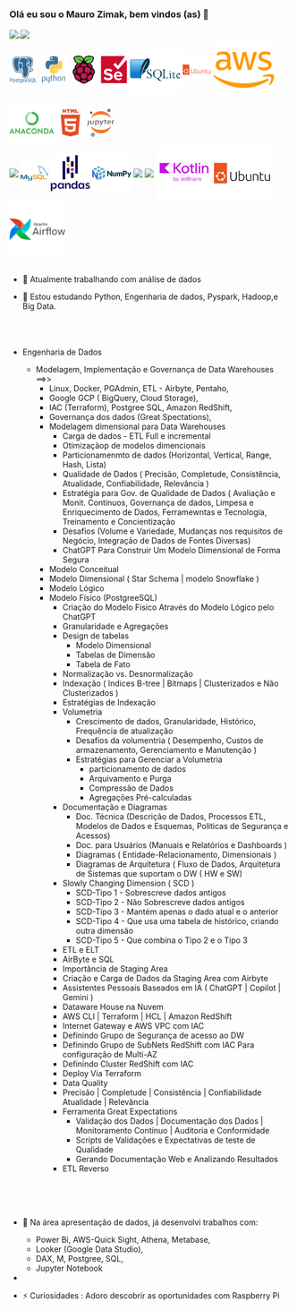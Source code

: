 ### Olá eu sou o Mauro Zimak, bem vindos (as) 👋

<a href="https://github.com/mzimak/github-readme-stats">
  <img height=150 align="center"src="https://github-readme-stats.vercel.app/api?username=mzimak&theme=neon" />
</a>

<a href="https://github.com/mzimak/">
  <img height=150 align="center"src="https://github-readme-stats.vercel.app/api/top-langs?username=mzimak&theme=neon" />
</a>

<div style=display> 
  <img height=50 align="center" src="https://github.com/devicons/devicon/blob/master/icons/postgresql/postgresql-plain-wordmark.svg">
  <img height=50 align="center" src="https://github.com/devicons/devicon/blob/master/icons/python/python-original-wordmark.svg">
  <img height=50 align="center" src="https://github.com/devicons/devicon/blob/master/icons/raspberrypi/raspberrypi-original.svg">
  <img height=50 align="center" src="https://github.com/devicons/devicon/blob/master/icons/selenium/selenium-original.svg">
  <img height=90 align="center" src="https://github.com/devicons/devicon/blob/master/icons/sqlite/sqlite-original-wordmark.svg">
  <img height=50 align="center" src="https://github.com/devicons/devicon/blob/master/icons/ubuntu/ubuntu-plain-wordmark.svg">
  <img height=110 align="center" src="https://github.com/devicons/devicon/blob/master/icons/amazonwebservices/amazonwebservices-plain-wordmark.svg">
  <img height=80 align="center" src="https://github.com/devicons/devicon/blob/master/icons/anaconda/anaconda-original-wordmark.svg">
  <img height=50 align="center" src="https://github.com/devicons/devicon/blob/master/icons/html5/html5-plain-wordmark.svg">
  <img height=50 align="center" src="https://github.com/devicons/devicon/blob/master/icons/jupyter/jupyter-original-wordmark.svg">
   
</div>

  
<div style=display> 
  <img height=30 align="center" src="https://www.nicepng.com/png/full/34-349631_microsoft-azure-logo-svg.png"> 
  <img height=50 align="center" src="https://github.com/devicons/devicon/blob/master/icons/mysql/mysql-original-wordmark.svg">
  <img height=70 align="center" src="https://github.com/devicons/devicon/blob/master/icons/pandas/pandas-original-wordmark.svg">
  <img height=70 align="center" src="https://github.com/devicons/devicon/blob/master/icons/numpy/numpy-original-wordmark.svg">
  <img height=40 align="center" src="https://seeklogo.com/images/P/power-bi-microsoft-logo-E4FC8DE4A9-seeklogo.com.png">
  <img height=40 align="center" src="https://www.powerpivot.sk/wp-content/uploads/2018/03/powerpivot_dax_studio_logo.png">
  <img height=100 align="center" src="https://github.com/devicons/devicon/blob/master/icons/kotlin/kotlin-plain-wordmark.svg">
  <img height=100 align="center"  src="https://raw.githubusercontent.com/devicons/devicon/master/icons/ubuntu/ubuntu-original-wordmark.svg">
  <img height=100 align="center" src="https://github.com/devicons/devicon/blob/master/icons/apacheairflow/apacheairflow-original-wordmark.svg">


</div>
<br>


- 🔭 Atualmente trabalhando com análise de dados
- 🌱 Estou estudando Python, Engenharia de dados, Pyspark, Hadoop,e Big Data.<br>  <br>  <br>  <br>  

- Engenharia de Dados
  - Modelagem, Implementação e Governança de Data Warehouses ==>>
    - Linux, Docker, PGAdmin, ETL - Airbyte, Pentaho,
    - Google GCP ( BigQuery, Cloud Storage),
    - IAC (Terraform), Postgree SQL, Amazon RedShift,
    - Governança dos dados (Great Spectations),
    - Modelagem dimensional para Data Warehouses
      - Carga de dados - ETL Full e incremental
      - Otimizaçãop de modelos dimencionais
      - Particionamenmto de dados (Horizontal, Vertical, Range, Hash, Lista)
      - Qualidade de Dados ( Precisão, Completude, Consistência, Atualidade, Confiabilidade, Relevância )
      - Estratégia para Gov. de Qualidade de Dados ( Avaliação e Monit. Contínuos, Governança de dados, Limpesa e Enriquecimento de Dados, Ferramewntas e Tecnologia, Treinamento e Concientização
      - Desafios (Volume e Variedade, Mudanças nos requisitos de Negócio, Integração de Dados de Fontes Diversas)
      - ChatGPT Para Construir Um Modelo Dimensional de Forma Segura
    - Modelo Conceitual
    - Modelo Dimensional ( Star  Schema | modelo Snowflake )
    - Modelo Lógico
    - Modelo Físico (PostgreeSQL)
      - Criação do Modelo Fisico Através do Modelo Lógico pelo ChatGPT
      - Granularidade e Agregações
      - Design de tabelas
        - Modelo Dimensional
        - Tabelas de Dimensão
        - Tabela de Fato
      - Normalização vs. Desnormalização
      - Indexação ( Indices B-tree | Bitmaps | Clusterizados e Não Clusterizados )
      - Estratégias de Indexação
      - Volumetria
        - Crescimento de dados, Granularidade, Histórico, Frequência de atualização
        - Desafios da volumentria ( Desempenho, Custos de armazenamento, Gerenciamento e Manutenção )
        - Estratégias para Gerenciar a Volumetria
          - particionamento de dados
          - Arquivamento e Purga
          - Compressão de Dados
          - Agregações Pré-calculadas
      - Documentação e Diagramas
          - Doc. Técnica (Descrição de Dados, Processos ETL, Modelos de Dados e Esquemas, Politicas de Segurança e Acessos)
          - Doc. para Usuários (Manuais e Relatórios e Dashboards )
          - Diagramas ( Entidade-Relacionamento, Dimensionais )
          - Diagramas de Arquitetura ( Fluxo de Dados, Arquitetura de Sistemas que suportam o DW ( HW e SW)
      - Slowly Changing Dimension ( SCD )
        -   SCD-Tipo 1 - Sobrescreve dados antigos
        -   SCD-Tipo 2 - Não Sobrescreve dados antigos
        -   SCD-Tipo 3 - Mantém apenas o dado atual e o anterior
        -   SCD-Tipo 4 - Que usa uma tabela de histórico, criando outra dimensão
        -   SCD-Tipo 5 - Que combina o Tipo 2 e o Tipo 3
      -  ETL e ELT
        -  AirByte e SQL
        -  Importância de Staging Area
        -  Criação e Carga de Dados da Staging Area com Airbyte
      -  Assistentes Pessoais Baseados em IA ( ChatGPT | Copilot | Gemini )
      -  Dataware House na Nuvem
        -  AWS CLI | Terraform | HCL | Amazon RedShift
        -  Internet Gateway e AWS VPC com IAC
        -  Definindo Grupo de Segurança de acesso ao DW
        -  Definindo Grupo de SubNets RedShift com IAC Para configuração de Multi-AZ  
        -  Definindo Cluster RedShift com IAC
        -  Deploy Via Terraform
      -  Data Quality
        - Precisão | Completude | Consistência | Confiabilidade Atualidade | Relevância
        - Ferramenta Great Expectations
          - Validação dos Dados | Documentação dos Dados | Monitoramento Contínuo | Auditoria e Conformidade
          - Scripts de Validações e Expectativas de teste de Qualidade
          - Gerando Documentação Web e Analizando Resultados
      - ETL Reverso
  
  
  
<br>  
<br>  
<br>  


- 👯 Na área apresentação de dados, já desenvolvi trabalhos com:
   - Power Bi, AWS-Quick Sight, Athena, Metabase,
   - Looker (Google Data Studio),
   - DAX, M, Postgree, SQL,
   - Jupyter Notebook

- 
- ⚡ Curiosidades :  Adoro descobrir as oportunidades com Raspberry Pi

